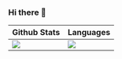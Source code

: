 ### Hi there 👋

| Github Stats | Languages |
| --- | --- |
| ![](https://github-readme-stats.vercel.app/api?username=kek91&count_private=true&show_icons=true) | ![](https://github-readme-stats.vercel.app/api/top-langs/?username=kek91&layout=compact) |

<!--
**kek91/kek91** is a ✨ _special_ ✨ repository because its `README.md` (this file) appears on your GitHub profile.

Here are some ideas to get you started:

- 🔭 I’m currently working on ...
- 🌱 I’m currently learning ...
- 👯 I’m looking to collaborate on ...
- 🤔 I’m looking for help with ...
- 💬 Ask me about ...
- 📫 How to reach me: ...
- 😄 Pronouns: ...
- ⚡ Fun fact: ...
-->
